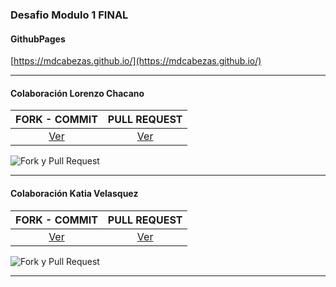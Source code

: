 ### Desafio Modulo 1 FINAL


#### GithubPages

[https://mdcabezas.github.io/](https://mdcabezas.github.io/)


***
#### Colaboración Lorenzo Chacano

| FORK - COMMIT | PULL REQUEST |
|:-----------:|:-----------:|  
| [Ver](https://github.com/mdcabezas/lorenzoch2.github.io) | [Ver](https://github.com/lorenzoch2/lorenzoch2.github.io/pulls) |   

![Fork y Pull Request](https://github.com/mdcabezas/desafio_mod01_final/blob/master/assets/img/fork_pull_01.jpg)

***

#### Colaboración Katia Velasquez

| FORK - COMMIT | PULL REQUEST |
|:-----------:|:-----------:|  
| [Ver](https://github.com/mdcabezas/kvel83.github.io) | [Ver](https://github.com/kvel83/kvel83.github.io/pulls) |   

![Fork y Pull Request](https://github.com/mdcabezas/desafio_mod01_final/blob/master/assets/img/fork_pull_02.jpg)

***